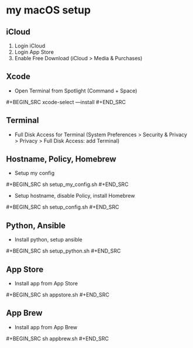 # my macOS setup

## iCloud

1. Login iCloud
2. Login App Store
3. Enable Free Download (iCloud > Media & Purchases)

## Xcode

- Open Terminal from Spotlight (Command + Space)

#+BEGIN_SRC
xcode-select —install
#+END_SRC

## Terminal

- Full Disk Access for Terminal (System Preferences > Security & Privacy > Privacy > Full Disk Access: add Terminal)

## Hostname, Policy, Homebrew

- Setup my config

#+BEGIN_SRC 
sh setup_my_config.sh
#+END_SRC

- Setup hostname, disable Policy, install Homebrew

#+BEGIN_SRC 
sh setup_config.sh
#+END_SRC

## Python, Ansible

- Install python, setup ansible

#+BEGIN_SRC
sh setup_python.sh
#+END_SRC

## App Store

- Install app from App Store

#+BEGIN_SRC 
sh appstore.sh
#+END_SRC

## App Brew

- Install app from App Brew

#+BEGIN_SRC 
sh appbrew.sh
#+END_SRC
